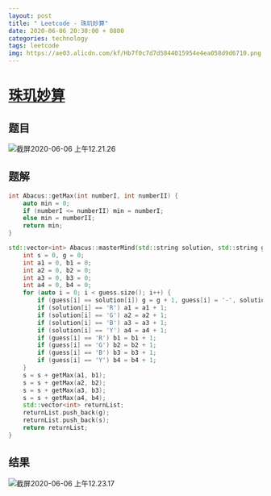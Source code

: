```yaml
---
layout: post
title: " Leetcode - 珠玑妙算"
date: 2020-06-06 20:30:00 + 0800
categories: technology
tags: leetcode
img: https://ae03.alicdn.com/kf/Hb7f0c7d7d5844015954e4ea058d9d6710.png
---
```


# [珠玑妙算](https://leetcode-cn.com/problems/master-mind-lcci/)

## 题目

![截屏2020-06-06 上午12.21.26](https://tva1.sinaimg.cn/large/007S8ZIlly1gfhvi9vcdaj310g0oy79q.jpg)

## 题解

```c++
int Abacus::getMax(int numberI, int numberII) {
    auto min = 0;
    if (numberI <= numberII) min = numberI;
    else min = numberII;
    return min;
}

std::vector<int> Abacus::masterMind(std::string solution, std::string guess) {
    int s = 0, g = 0;
    int a1 = 0, b1 = 0;
    int a2 = 0, b2 = 0;
    int a3 = 0, b3 = 0;
    int a4 = 0, b4 = 0;
    for (auto i = 0; i < guess.size(); i++) {
        if (guess[i] == solution[i]) g = g + 1, guess[i] = '-', solution[i] = '-';
        if (solution[i] == 'R') a1 = a1 + 1;
        if (solution[i] == 'G') a2 = a2 + 1;
        if (solution[i] == 'B') a3 = a3 + 1;
        if (solution[i] == 'Y') a4 = a4 + 1;
        if (guess[i] == 'R') b1 = b1 + 1;
        if (guess[i] == 'G') b2 = b2 + 1;
        if (guess[i] == 'B') b3 = b3 + 1;
        if (guess[i] == 'Y') b4 = b4 + 1;
    }
    s = s + getMax(a1, b1);
    s = s + getMax(a2, b2);
    s = s + getMax(a3, b3);
    s = s + getMax(a4, b4);
    std::vector<int> returnList;
    returnList.push_back(g);
    returnList.push_back(s);
    return returnList;
}
```

## 结果

![截屏2020-06-06 上午12.23.17](https://tva1.sinaimg.cn/large/007S8ZIlly1gfhvjbpam0j30yq0acwfn.jpg)
